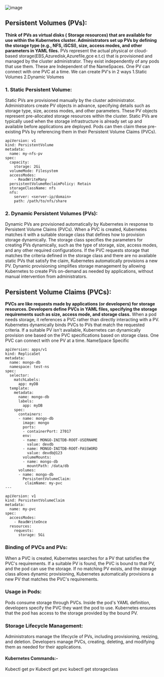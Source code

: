 ![image](https://github.com/Loki-1/Kubernetes-manifestfiles/assets/134843197/65528f53-f8ab-4671-808e-11adca75d03a)
## Persistent Volumes (PVs):

**Think of PVs as virtual disks ( Storage resources) that are available for use within the Kubernetes cluster.
Administrators set up PVs by defining the storage type (e.g., NFS, iSCSI), size, access modes, and other parameters in YAML files.**
PVs represent the actual physical or cloud-based storage(EBS,Azuredisk,Azurefile,gce e.t.c) that is provisioned and managed by the cluster administrator.
They exist independently of any pods that use them.
These are Independent of the NameSpaces.
One PV can connect with one PVC at a time. 
We can create PV's in 2 ways
1.Static Volumes 
2.Dynamic Volumes

### 1. Static Persistent Volume: 

Static PVs are provisioned manually by the cluster administrator.
Administrators create PV objects in advance, specifying details such as storage type, size, access modes, and other parameters.
These PV objects represent pre-allocated storage resources within the cluster.
Static PVs are typically used when the storage infrastructure is already set up and available before applications are deployed.
Pods can then claim these pre-existing PVs by referencing them in their Persistent Volume Claims (PVCs).

```
apiVersion: v1
kind: PersistentVolume
metadata:
  name: my-nfs-pv
spec:
  capacity:
    storage: 2Gi
  volumeMode: Filesystem
  accessModes:
    - ReadWriteMany
  persistentVolumeReclaimPolicy: Retain
  storageClassName: nfs
  nfs:
    server: <server-ip/domain>
    path: /path/to/nfs/share
```
### 2. Dynamic Persistent Volumes (PVs):

Dynamic PVs are provisioned automatically by Kubernetes in response to Persistent Volume Claims (PVCs).
When a PVC is created, Kubernetes matches it with a suitable storage class that defines how to provision storage dynamically.
The storage class specifies the parameters for creating PVs dynamically, such as the type of storage, size, access modes, and any other required configurations.
If the PVC requests storage that matches the criteria defined in the storage class and there are no available static PVs that satisfy the claim, Kubernetes automatically provisions a new PV.
Dynamic provisioning simplifies storage management by allowing Kubernetes to create PVs on-demand as needed by applications, without manual intervention from administrators.

## Persistent Volume Claims (PVCs):

**PVCs are like requests made by applications (or developers) for storage resources.
Developers define PVCs in YAML files, specifying the storage requirements such as size, access mode, and storage class.**
When a pod needs storage, it references a PVC rather than directly interacting with a PV.
Kubernetes dynamically binds PVCs to PVs that match the requested criteria.
If a suitable PV isn't available, Kubernetes can dynamically provision one based on the PVC specifications based on storage class.
One PVC can connect with one PV at a time. 
NameSpace Specific

```
apiVersion: apps/v1
kind: ReplicaSet
metadata:
  name: mongo-db
  namespace: test-ns
spec:
  selector:
    matchLabels:
      app: myDB
  template:
    metadata:
      name: mongo-db
      labels:
        app: myDB
    spec:
      containers:
      - name: mongo-db
        image: mongo
        ports:
        - containerPort: 27017
        env:
        - name: MONGO-INITDB-ROOT-USERNAME
          value: devdb
        - name: MONGO-INITDB-ROOT-PASSWORD
          value: devdb@123
        volumeMounts:
        - name: mongo-db
          mountPath: /data/db
      volumes:
      - name: mongo-db
        PersistentVolumeClaim:
         claimName: my-pvc
---

apiVersion: v1
kind: PersistentVolumeClaim
metadata:
  name: my-pvc
spec:
  accessModes:
    - ReadWriteOnce
  resources:
    requests:
      storage: 5Gi
```



### Binding of PVCs and PVs:

When a PVC is created, Kubernetes searches for a PV that satisfies the PVC's requirements.
If a suitable PV is found, the PVC is bound to that PV, and the pod can use the storage.
If no matching PV exists, and the storage class allows dynamic provisioning, Kubernetes automatically provisions a new PV that matches the PVC's requirements.

### Usage in Pods:

Pods consume storage through PVCs.
Inside the pod's YAML definition, developers specify the PVC they want the pod to use.
Kubernetes ensures that the pod has access to the storage provided by the bound PV.

### Storage Lifecycle Management:

Administrators manage the lifecycle of PVs, including provisioning, resizing, and deletion.
Developers manage PVCs, creating, deleting, and modifying them as needed for their applications.

#### Kubernetes Commands:-

Kubectl get pv
Kubectl get pvc
kubectl get storageclass
